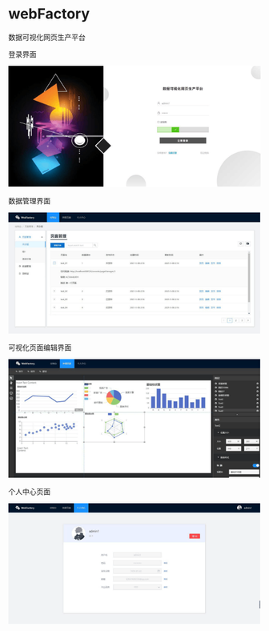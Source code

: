 # webFactory
数据可视化网页生产平台

登录界面

![登录界面](img\登录界面.png)

数据管理界面

![数据管理界面](img\数据管理界面.png)

可视化页面编辑界面

![页面编辑界面](img\页面编辑界面.png)

个人中心页面

![个人中心页面](img\个人中心页面.png)

